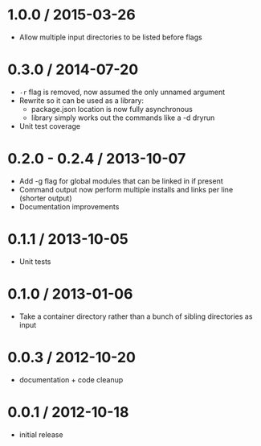 1.0.0 / 2015-03-26
==================
  * Allow multiple input directories to be listed before flags

0.3.0 / 2014-07-20
==================
  * `-r` flag is removed, now assumed the only unnamed argument
  * Rewrite so it can be used as a library:
    - package.json location is now fully asynchronous
    - library simply works out the commands like a -d dryrun
  * Unit test coverage

0.2.0 - 0.2.4 / 2013-10-07
==================
  * Add -g flag for global modules that can be linked in if present
  * Command output now perform multiple installs and links per line (shorter output)
  * Documentation improvements

0.1.1 / 2013-10-05
==================
  * Unit tests

0.1.0 / 2013-01-06
==================
  * Take a container directory rather than a bunch of sibling directories as input

0.0.3 / 2012-10-20
==================
  * documentation + code cleanup

0.0.1 / 2012-10-18
==================
  * initial release

